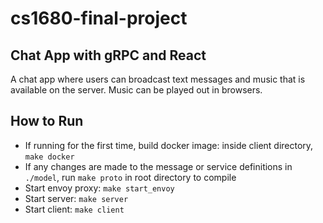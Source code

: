 # cs1680-final-project

## Chat App with gRPC and React
A chat app where users can broadcast text messages and music that is available on the server. Music can be played out in browsers.

## How to Run
- If running for the first time, build docker image: inside client directory, `make docker`
- If any changes are made to the message or service definitions in `./model`, run `make proto` in root directory to compile
- Start envoy proxy: `make start_envoy`
- Start server: `make server`
- Start client: `make client`